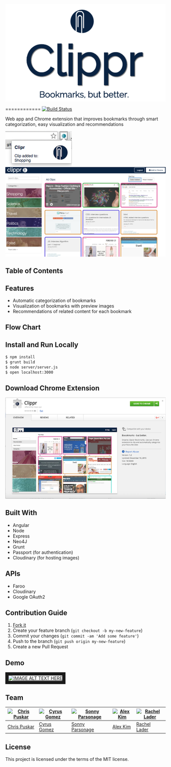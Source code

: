 <img src="readmeLogo.png" align="center" />

============
[![Build Status](https://travis-ci.org/BitsPleaseMKS/Clipr.svg?branch=dev)](https://travis-ci.org/BitsPleaseMKS/Clipr)

Web app and Chrome extension that improves bookmarks through smart categorization, easy visualization and recommendations

<img src="readmeExt.png" />

<img src="cliprScreen.png" />

## Table of Contents

## Features

- Automatic categorization of bookmarks
- Visualization of bookmarks with preview images
- Recommendations of related content for each bookmark

## Flow Chart

## Install and Run Locally

``` 
$ npm install
$ grunt build
$ node server/server.js
$ open localhost:3000
```

## Download Chrome Extension

<img src="readmeChromeExt.png" />

## Built With

- Angular
- Node
- Express
- Neo4J
- Grunt
- Passport (for authentication)
- Cloudinary (for hosting images)

## APIs

- Faroo
- Cloudinary
- Google OAuth2

## Contribution Guide

1. [Fork it](https://github.com/BitsPleaseMKS/Clipr/fork)
2. Create your feature branch (`git checkout -b my-new-feature`)
3. Commit your changes (`git commit -am 'Add some feature'`)
4. Push to the branch (`git push origin my-new-feature`)
5. Create a new Pull Request

## Demo

<a href="http://www.youtube.com/watch?feature=player_embedded&v=5fP4emqw7O4
" target="_blank"><img src="http://img.youtube.com/vi/5fP4emqw7O4/0.jpg" 
alt="IMAGE ALT TEXT HERE" width="240" height="180" border="10" /></a>

## Team

[![Chris Puskar](https://avatars0.githubusercontent.com/u/5401197?v=3&s=120)](https://github.com/cjpuskar) | [![Cyrus Gomez](https://avatars2.githubusercontent.com/u/13814682?v=3&s=120)](https://github.com/cygomez) | [![Sonny Parsonage](https://avatars2.githubusercontent.com/u/13169991?v=3&s=120)](https://github.com/sonny-qa) | [![Alex Kim](https://avatars1.githubusercontent.com/u/10258122?v=3&s=120)](https://github.com/minseokim) | [![Rachel Lader](https://avatars0.githubusercontent.com/u/13043589?v=3&s=120)](https://github.com/RachelLader)
---|---|---|---|---|
[Chris Puskar](https://github.com/cjpuskar) | [Cyrus Gomez](https://github.com/cygomez) | [Sonny Parsonage](https://github.com/sonny-qa) | [Alex Kim](https://github.com/minseokim) | [Rachel Lader](https://github.com/RachelLader)

## License 

This project is licensed under the terms of the MIT license.
